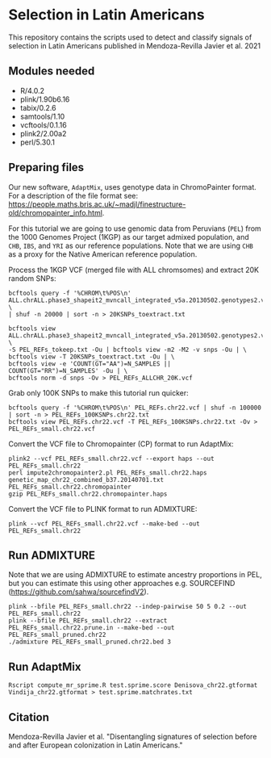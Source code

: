 # Selection in Latin Americans
This repository contains the scripts used to detect and classify signals of selection in Latin Americans published in Mendoza-Revilla Javier et al. 2021

## Modules needed
* R/4.0.2
* plink/1.90b6.16
* tabix/0.2.6
* samtools/1.10
* vcftools/0.1.16
* plink2/2.00a2
* perl/5.30.1

## Preparing files
Our new software, `AdaptMix`, uses genotype data in ChromoPainter format. For a description of the file format see: https://people.maths.bris.ac.uk/~madjl/finestructure-old/chromopainter_info.html.

For this tutorial we are going to use genomic data from Peruvians (`PEL`) from the 1000 Genomes Project (1KGP) as our target admixed population, and `CHB`, `IBS`, and `YRI` as our reference populations. Note that we are using `CHB` as a proxy for the Native American reference population.

Process the 1KGP VCF (merged file with ALL chromsomes) and extract 20K random SNPs:

```
bcftools query -f '%CHROM\t%POS\n' ALL.chrALL.phase3_shapeit2_mvncall_integrated_v5a.20130502.genotypes2.vcf.gz \
| shuf -n 20000 | sort -n > 20KSNPs_toextract.txt

bcftools view ALL.chrALL.phase3_shapeit2_mvncall_integrated_v5a.20130502.genotypes2.vcf.gz \
-S PEL_REFs_tokeep.txt -Ou | bcftools view -m2 -M2 -v snps -Ou | \
bcftools view -T 20KSNPs_toextract.txt -Ou | \
bcftools view -e 'COUNT(GT="AA")=N_SAMPLES || COUNT(GT="RR")=N_SAMPLES' -Ou | \
bcftools norm -d snps -Ov > PEL_REFs_ALLCHR_20K.vcf
```

Grab only 100K SNPs to make this tutorial run quicker:

```
bcftools query -f '%CHROM\t%POS\n' PEL_REFs.chr22.vcf | shuf -n 100000 | sort -n > PEL_REFs_100KSNPs.chr22.txt
bcftools view PEL_REFs.chr22.vcf -T PEL_REFs_100KSNPs.chr22.txt -Ov > PEL_REFs_small.chr22.vcf
```

Convert the VCF file to Chromopainter (CP) format to run AdaptMix:

```
plink2 --vcf PEL_REFs_small.chr22.vcf --export haps --out PEL_REFs_small.chr22
perl impute2chromopainter2.pl PEL_REFs_small.chr22.haps genetic_map_chr22_combined_b37.20140701.txt PEL_REFs_small.chr22.chromopainter
gzip PEL_REFs_small.chr22.chromopainter.haps
```

Convert the VCF file to PLINK format to run ADMIXTURE:

```
plink --vcf PEL_REFs_small.chr22.vcf --make-bed --out PEL_REFs_small.chr22
```

## Run ADMIXTURE 
Note that we are using ADMIXTURE to estimate ancestry proportions in PEL, but you can estimate this using other approaches e.g. SOURCEFIND (https://github.com/sahwa/sourcefindV2). 

```
plink --bfile PEL_REFs_small.chr22 --indep-pairwise 50 5 0.2 --out PEL_REFs_small.chr22
plink --bfile PEL_REFs_small.chr22 --extract PEL_REFs_small.chr22.prune.in --make-bed --out PEL_REFs_small_pruned.chr22
./admixture PEL_REFs_small_pruned.chr22.bed 3
```

## Run AdaptMix

```
Rscript compute_mr_sprime.R test.sprime.score Denisova_chr22.gtformat Vindija_chr22.gtformat > test.sprime.matchrates.txt
```

## Citation
Mendoza-Revilla Javier et al. "Disentangling signatures of selection before and after European colonization in Latin Americans." 
